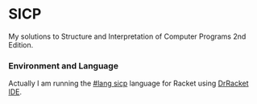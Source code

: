 # SICP
My solutions to Structure and Interpretation of Computer Programs 2nd Edition.

### Environment and Language

Actually I am running the [#lang sicp](https://docs.racket-lang.org/sicp-manual/) language for Racket using [DrRacket IDE](https://docs.racket-lang.org/drracket/index.html).
